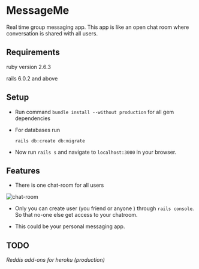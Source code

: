 # MessageMe
 Real time group messaging app. This app is like an open chat room where conversation is shared with all users.
  
 
## Requirements
 ruby version 2.6.3
  
 rails 6.0.2 and above
 
## Setup

* Run command ````bundle install --without production```` for all gem dependencies

* For databases run

  ````rails db:create db:migrate````

* Now run ````rails s```` and navigate to ``localhost:3000`` in your browser.

## Features

* There is one chat-room for all users

![chat-room]((https://github.com/komaldevnani/messageme/blob/master/screenshots/Screenshot%20from%202020-05-06%2017-40-05.png?raw=true)) 

* Only you can create user (you friend or anyone ) through ````rails console````. So that no-one else get access to your chatroom.

* This could be your personal messaging app.

## TODO

*Reddis add-ons for heroku (production)*

